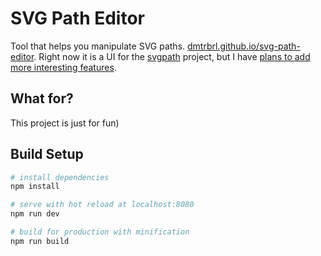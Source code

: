 # SVG Path Editor

Tool that helps you manipulate SVG paths. [dmtrbrl.github.io/svg-path-editor](https://dmtrbrl.github.io/svg-path-editor/). Right now it is a UI for the [svgpath](https://github.com/fontello/svgpath) project, but I have [plans to add more interesting features](https://github.com/dmtrbrl/svg-path-editor/issues).

## What for?
This project is just for fun)

## Build Setup

``` bash
# install dependencies
npm install

# serve with hot reload at localhost:8080
npm run dev

# build for production with minification
npm run build
```
